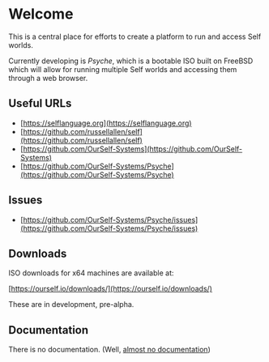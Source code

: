 # Welcome

This is a central place for efforts to create a 
platform to run and access Self worlds.

Currently developing is *Psyche*, which is a 
bootable ISO built on FreeBSD which will allow 
for running multiple Self worlds and accessing 
them through a web browser.

## Useful URLs

- [https://selflanguage.org](https://selflanguage.org)
- [https://github.com/russellallen/self](https://github.com/russellallen/self)
- [https://github.com/OurSelf-Systems](https://github.com/OurSelf-Systems)
- [https://github.com/OurSelf-Systems/Psyche](https://github.com/OurSelf-Systems/Psyche)

## Issues

- [https://github.com/OurSelf-Systems/Psyche/issues](https://github.com/OurSelf-Systems/Psyche/issues)

## Downloads

ISO downloads for x64 machines are available at:

[https://ourself.io/downloads/](https://ourself.io/downloads/)

These are in development, pre-alpha.

## Documentation

There is no documentation.  (Well, [almost no documentation](documentation/))
